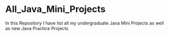 # All_Java_Mini_Projects
In this Repository I have list all my undergraduate Java Mini Projects as well as new Java Practice Projects

